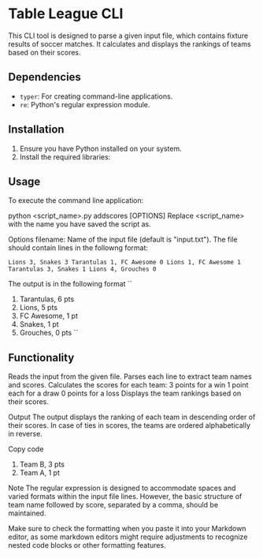 # Table League CLI

This CLI tool is designed to parse a given input file, which contains fixture results of soccer matches. It calculates and displays the rankings of teams based on their scores.

## Dependencies

- `typer`: For creating command-line applications.
- `re`: Python's regular expression module.

## Installation

1. Ensure you have Python installed on your system.
2. Install the required libraries:

## Usage
To execute the command line application:


python <script_name>.py addscores [OPTIONS]
Replace <script_name> with the name you have saved the script as.

Options
filename: Name of the input file (default is "input.txt"). The file should contain lines in the followng format:

``
Lions 3, Snakes 3
Tarantulas 1, FC Awesome 0
Lions 1, FC Awesome 1
Tarantulas 3, Snakes 1
Lions 4, Grouches 0
``

The output is in the following format
``
1. Tarantulas, 6 pts
2. Lions, 5 pts
3. FC Awesome, 1 pt
3. Snakes, 1 pt
5. Grouches, 0 pts
``



## Functionality

Reads the input from the given file.
Parses each line to extract team names and scores.
Calculates the scores for each team:
3 points for a win
1 point each for a draw
0 points for a loss
Displays the team rankings based on their scores.

Output
The output displays the ranking of each team in descending order of their scores. In case of ties in scores, the teams are ordered alphabetically in reverse.

Copy code
1. Team B, 3 pts
2. Team A, 1 pt

Note
The regular expression is designed to accommodate spaces and varied formats within the input file lines. However, the basic structure of team name followed by score, separated by a comma, should be maintained.

Make sure to check the formatting when you paste it into your Markdown editor, as some markdown editors might require adjustments to recognize nested code blocks or other formatting features.


